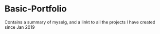 # Basic-Portfolio
Contains a summary of myselg, and a linkt to all the projects I have created since Jan 2019
